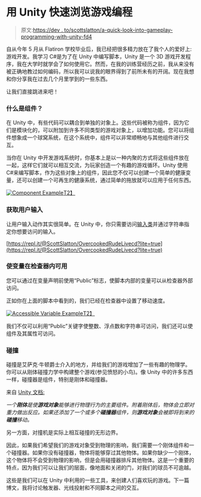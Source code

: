 # 用 Unity 快速浏览游戏编程

> 原文:[https://dev . to/scottslatton/a-quick-look-into-gameplay-programming-with-unity-fd4](https://dev.to/scottslatton/a-quick-look-into-gameplay-programming-with-unity-fd4)

自从今年 5 月从 Flatiron 学校毕业后，我已经把很多精力放在了我个人的爱好上:游戏开发。我学习 C#是为了在 Unity 中编写脚本，Unity 是一个 3D 游戏开发程序，我在大学时就学会了如何使用它。然而，在我的训练营经历之前，我从来没有被正确地教过如何编码，所以我可以说我的眼界得到了前所未有的开阔。现在我想和你分享我在过去几个月里学到的一些东西。

让我们直接跳进来吧！

### [](#what-are-components)什么是组件？

在 Unity 中，有些代码可以耦合到单独的对象上。这些代码被称为组件，因为它们是模块化的，可以附加到许多不同类型的游戏对象上，以增加功能。您可以将组件想象成一个球窝系统，在这个系统中，组件可以非常顺畅地与其他组件进行交互。

当你在 Unity 中开发游戏系统时，你基本上是以一种内聚的方式将这些组件放在一起，这样它们就可以相互交流，为玩家创造一个有趣的游戏循环。Unity 使用 C#来编写脚本，作为这些对象上的组件，因此您不仅可以创建一个简单的健康变量，还可以创建一个可再生的健康系统，通过简单的拖放就可以应用于任何东西。

[![Component Example](../Images/2ee6b30f5ee90c5237c24891f2d78cb6.png "Component Example")T2】](https://res.cloudinary.com/practicaldev/image/fetch/s--FTkggQZi--/c_limit%2Cf_auto%2Cfl_progressive%2Cq_auto%2Cw_880/https://i.imgur.com/q0JGG48.png)

### [](#getting-user-input)获取用户输入

让用户输入动作其实很简单。在 Unity 中，你只需要访问[输入类](https://docs.unity3d.com/Manual/class-InputManager.html)并通过字符串指定你想要访问的输入。

[https://repl.it/@ScottSlatton/OvercookedRudeLivecd?lite=true](https://repl.it/@ScottSlatton/OvercookedRudeLivecd?lite=true)

### [](#making-variables-available-inside-the-inspector)使变量在检查器内可用

您可以通过在变量声明前使用“Public”标志，使脚本内部的变量可以从检查器外部访问。

正如你在上面的脚本中看到的，我们已经在检查器中设置了移动速度。

[![Accessible Variable Example](../Images/a1c8ec3b45ffc6e65f13dcb2d3470209.png "Here Move Speed is available to change in the Inspector")T2】](https://res.cloudinary.com/practicaldev/image/fetch/s--L9m5MaxR--/c_limit%2Cf_auto%2Cfl_progressive%2Cq_auto%2Cw_880/https://i.imgur.com/YONqP9Q.png)

我们不仅可以利用“Public”关键字使整数、浮点数和字符串可访问，我们还可以使组件及其属性可访问。

### [](#collisions)碰撞

碰撞是艾萨克·牛顿爵士介入的地方，并给我们的游戏增加了一些有趣的物理学。你可以从刚体碰撞力学中构建整个游戏(参见愤怒的小鸟)。像 Unity 中的许多东西一样，碰撞器是组件，特别是刚体和碰撞器。

来自 [Unity 文档:](https://docs.unity3d.com/Manual/RigidbodiesOverview.html)

*一个**刚体**是使**游戏对象**能够进行物理行为的主要组件。附着刚体后，物体会立即对重力做出反应。如果还添加了一个或多个**碰撞器**组件，则**游戏对象**会被即将到来的**碰撞**移动。*

另一方面，对撞机是实际上相互碰撞的无形边界。

因此，如果我们希望我们的游戏对象受到物理的影响，我们需要一个刚体组件和一个碰撞器。如果你没有碰撞器，物体将能够穿过其他物体。如果你缺少一个刚体，这个物体将不会受到物理的影响，但是会用碰撞器排斥其他物体。这是一个重要的特点，因为我们可以让我们的层面，像地面和关闭的门，对我们的球员不可逾越。

这些是我们可以在 Unity 中利用的一些工具，来创建人们喜欢玩的游戏。下一篇博文，我将讨论触发器、光线投射和不同脚本之间的交互。